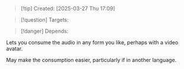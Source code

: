 
>[!tip] Created: [2025-03-27 Thu 17:09]

>[!question] Targets: 

>[!danger] Depends: 

Lets you consume the audio in any form you like, perhaps with a video avatar.

May make the consumption easier, particularly if in another language.